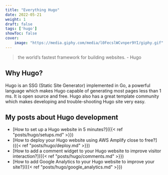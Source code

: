 ```yaml
---
title: "Everything Hugo"
date: 2022-05-21
weight: 1
draft: false
tags: ['hugo']
showToc: false
cover:
    image: "https://media.giphy.com/media/l0FecslWCvnper9YI/giphy.gif"
---
```


> the world’s fastest framework for building websites. - Hugo

## Why Hugo?

Hugo is an SSG (Static Site Generator) implemented in Go, a powerful language which makes Hugo capable of generating 
most pages less than 1 ms. It is open source and free. Hugo also has a great template community which makes developing
and trouble-shooting Hugo site very easy.

## My posts about Hugo development

- [How to set up a Hugo website in 5 minutes?]({{< ref "posts/hugo/setups.md" >}})
- [How to deploy your Hugo website using AWS Amplify close to free?]({{< ref "posts/hugo/deploy.md" >}})
- [How to add a comment widget to your Hugo website to improve visitor interaction?]({{< ref "posts/hugo/comments.md" >}})
- [How to add Google Analytics to your Hugo website to improve your site?]({{< ref "posts/hugo/google_analytics.md" >}})




